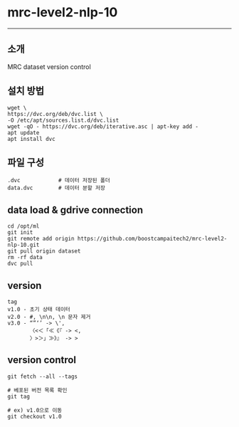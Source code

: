# mrc-level2-nlp-10

-------------------------------

## 소개

MRC dataset version control

## 설치 방법

```
wget \
https://dvc.org/deb/dvc.list \
-O /etc/apt/sources.list.d/dvc.list
wget -qO - https://dvc.org/deb/iterative.asc | apt-key add -
apt update
apt install dvc
```



## 파일 구성

```
.dvc            # 데이터 저장된 폴더
data.dvc        # 데이터 분할 저장
```



## data load & gdrive connection

```
cd /opt/ml
git init
git remote add origin https://github.com/boostcampaitech2/mrc-level2-nlp-10.git
git pull origin dataset
rm -rf data
dvc pull
```



## version

```
tag 
v1.0 - 초기 상태 데이터
v2.0 - #, \n\n, \n 문자 제거
v3.0 - “”‘’ -> \', 
       〈<＜「≪《『 -> <,
       〉>＞」≫》』 -> >
```

## version control

```
git fetch --all --tags

# 베포된 버전 목록 확인
git tag

# ex) v1.0으로 이동 
git checkout v1.0
```
